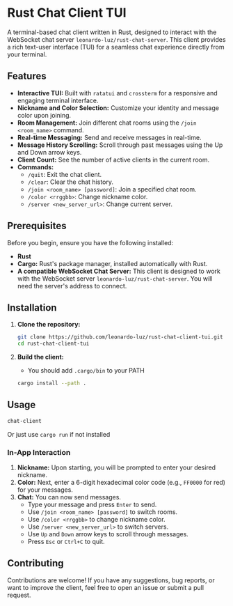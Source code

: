 # Rust Chat Client TUI

A terminal-based chat client written in Rust, designed to interact with the WebSocket chat server `leonardo-luz/rust-chat-server`. This client provides a rich text-user interface (TUI) for a seamless chat experience directly from your terminal.

## Features

*   **Interactive TUI:** Built with `ratatui` and `crossterm` for a responsive and engaging terminal interface.
*   **Nickname and Color Selection:** Customize your identity and message color upon joining.
*   **Room Management:** Join different chat rooms using the `/join <room_name>` command.
*   **Real-time Messaging:** Send and receive messages in real-time.
*   **Message History Scrolling:** Scroll through past messages using the Up and Down arrow keys.
*   **Client Count:** See the number of active clients in the current room.
*   **Commands:**
    *   `/quit`: Exit the chat client.
    *   `/clear`: Clear the chat history.
    *   `/join <room_name> [password]`: Join a specified chat room.
    *   `/color <rrggbb>`: Change nickname color.
    *   `/server <new_server_url>`: Change current server.

## Prerequisites

Before you begin, ensure you have the following installed:

*   **Rust**
*   **Cargo:** Rust's package manager, installed automatically with Rust.
*   **A compatible WebSocket Chat Server:** This client is designed to work with the WebSocket server `leonardo-luz/rust-chat-server`. You will need the server's address to connect.

## Installation

1.  **Clone the repository:**

    ```bash
    git clone https://github.com/leonardo-luz/rust-chat-client-tui.git
    cd rust-chat-client-tui
    ```

2.  **Build the client:**

    * You should add `.cargo/bin` to your PATH

    ```bash
    cargo install --path .
    ```

## Usage

```bash
chat-client
```

Or just use `cargo run` if not installed

### In-App Interaction

1.  **Nickname:** Upon starting, you will be prompted to enter your desired nickname.
2.  **Color:** Next, enter a 6-digit hexadecimal color code (e.g., `FF0000` for red) for your messages.
3.  **Chat:** You can now send messages.
    *   Type your message and press `Enter` to send.
    *   Use `/join <room_name> [password]` to switch rooms.
    *   Use `/color <rrggbb>` to change nickname color.
    *   Use `/server <new_server_url>` to switch servers.
    *   Use `Up` and `Down` arrow keys to scroll through messages.
    *   Press `Esc` or `Ctrl+C` to quit.

## Contributing

Contributions are welcome! If you have any suggestions, bug reports, or want to improve the client, feel free to open an issue or submit a pull request.

